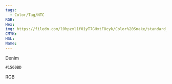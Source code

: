 ```yaml
---
tags:
  - Color/Tag/NTC
RGB:
Hex:
img: https://filedn.com/l0hpzxl1f01yT7GHxtF8cyk/Color%20Snake/standard_csv_to_svg//1560BD.svg
CMYK:
HSL:
Name:
---
```

Denim
```palette
#1560BD
```
RGB
